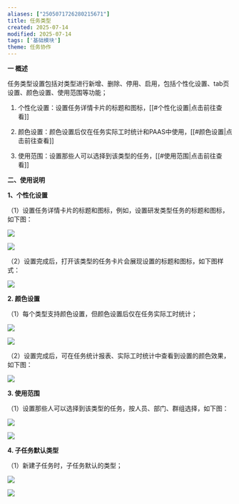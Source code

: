 ```yaml
---
aliases: ["2505071726280215671"]
title: 任务类型
created: 2025-07-14
modified: 2025-07-14
tags: ['基础模块']
theme: 任务协作
---
```


**一 概述**

任务类型设置包括对类型进行新增、删除、停用、启用，包括个性化设置、tab页设置、颜色设置、使用范围等功能；

1. 个性化设置：设置任务详情卡片的标题和图标，[[#个性化设置|点击前往查看]]

2. 颜色设置：颜色设置后仅在任务实际工时统计和PAAS中使用，[[#颜色设置|点击前往查看]]

3. 使用范围：设置那些人可以选择到该类型的任务，[[#使用范围|点击前往查看]]

**二、使用说明**

**1、个性化设置**

（1）设置任务详情卡片的标题和图标，例如，设置研发类型任务的标题和图标，如下图：

![](0aa64d877234e5f8634527c6d6487e44.jpg)

![](d4af8b4eab6bb0cd7f09a9efd8cde8b1.jpg)

（2）设置完成后，打开该类型的任务卡片会展现设置的标题和图标，如下图样式：

![](ccfd588956d34037bd56500b6a28dc7c.jpg)

**2. 颜色设置**

（1）每个类型支持颜色设置，但颜色设置后仅在任务实际工时统计；

![](421837937198360ce9fe08089113dca9.jpg)

![](94196308fe7aed0d3acc78a8b3298335.jpg)

（2）设置完成后，可在任务统计报表、实际工时统计中查看到设置的颜色效果，如下图：

![](d1ead5f0822ab186475d40c3033e2ce6.jpg)

**3. 使用范围**

（1）设置那些人可以选择到该类型的任务，按人员、部门、群组选择，如下图：

![](4d0df987d90fc1dbdc52809c9bdee7f8.jpg)

![](1bb1919bcba3f336bb04477a65699a2e.jpg)

**4. 子任务默认类型**

（1）新建子任务时，子任务默认的类型；

![](18340887904615d1440d1f05e8df0702.jpg)

![](76daf03613a1fc92ef818dd6b3c9dea6.jpg)